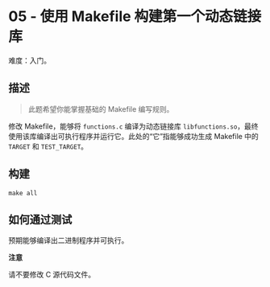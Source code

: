 # 05 - 使用 Makefile 构建第一个动态链接库

难度：入门。

## 描述

> 此题希望你能掌握基础的 Makefile 编写规则。

修改 Makefile，能够将 `functions.c` 编译为动态链接库 `libfunctions.so`，最终使用该库编译出可执行程序并运行它。此处的“它”指能够成功生成 Makefile 中的 `TARGET` 和 `TEST_TARGET`。

## 构建

``` shell
make all
```

## 如何通过测试

预期能够编译出二进制程序并可执行。

**注意**

请不要修改 C 源代码文件。
